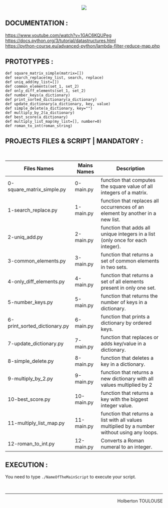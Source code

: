 <p align="center">
        <img src="https://capsule-render.vercel.app/api?type=waving&color=auto&height=250&section=header&text=Python%20more%20data%20structures&fontSize=60&animation=fadeIn&fontAlignY=38&desc=Third%20Semester%20|%2009/25%20PROJECT%20PYTHON#&descAlignY=51&descAlign=62">
</p>

## DOCUMENTATION :  
https://www.youtube.com/watch?v=1GAC6KQUPeg  
https://docs.python.org/3/tutorial/datastructures.html  
https://python-course.eu/advanced-python/lambda-filter-reduce-map.php  

## PROTOTYPES :
`def square_matrix_simple(matrix=[])`  
`def search_replace(my_list, search, replace)`  
`def uniq_add(my_list=[])`  
`def common_elements(set_1, set_2)`  
`def only_diff_elements(set_1, set_2)`  
`def number_keys(a_dictionary)`  
`def print_sorted_dictionary(a_dictionary)`  
`def update_dictionary(a_dictionary, key, value)`  
`def simple_delete(a_dictionary, key="")`  
`def multiply_by_2(a_dictionary)`  
`def best_score(a_dictionary)`  
`def multiply_list_map(my_list=[], number=0)`    
`def roman_to_int(roman_string)`    

## PROJECTS FILES & SCRIPT | MANDATORY :
<br/>

| Files Names  |      Mains Names     | Description        |
| ----------- | ---------------------|------- 
| 0-square_matrix_simple.py | 0-main.py | function that computes the square value of all integers of a matrix.
| 1-search_replace.py | 1-main.py | function that replaces all occurrences of an element by another in a new list.
| 2-uniq_add.py | 2-main.py | function that adds all unique integers in a list (only once for each integer).
| 3-common_elements.py | 3-main.py |  function that returns a set of common elements in two sets.
| 4-only_diff_elements.py | 4-main.py | function that returns a set of all elements present in only one set.
| 5-number_keys.py | 5-main.py | function that returns the number of keys in a dictionary.
| 6-print_sorted_dictionary.py | 6-main.py | function that prints a dictionary by ordered keys.
| 7-update_dictionary.py| 7-main.py | function that replaces or adds key/value in a dictionary.
| 8-simple_delete.py| 8-main.py| function that deletes a key in a dictionary.
| 9-multiply_by_2.py| 9-main.py| function that returns a new dictionary with all values multiplied by 2
| 10-best_score.py| 10-main.py | function that returns a key with the biggest integer value.
| 11-multiply_list_map.py  | 11-main.py | function that returns a list with all values multiplied by a number without using any loops.
| 12-roman_to_int.py | 12-main.py  | Converts a Roman numeral to an integer.
                                   
## EXECUTION :
You need to type `./NameOfTheMainScript` to execute your script.

<br/><hr>
<p align="right">Holberton TOULOUSE</p>

